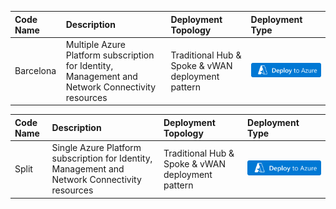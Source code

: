 
| Code Name | Description | Deployment Topology | Deployment Type |
|:----------|:------------|:--------------------|:----------------|
| Barcelona | Multiple Azure Platform subscription for Identity, Management and Network Connectivity resources | Traditional Hub & Spoke & vWAN deployment pattern |[![Deploy To Azure](https://raw.githubusercontent.com/Azure/azure-quickstart-templates/master/1-CONTRIBUTION-GUIDE/images/deploytoazure.svg?sanitize=true)](https://portal.azure.com/#blade/Microsoft_Azure_CreateUIDef/CustomDeploymentBlade/uri/https%3A%2F%2Fraw.githubusercontent.com%2FInsight-Services-APAC%2Fazure-landing-zones%2Fmaster%2Freference%2Fbarcelona%2Fmain.json/createUIDefinitionUri/https%3A%2F%2Fraw.githubusercontent.com%2FInsight-Services-APAC%2Fazure-landing-zones%2Fmaster%2Freference%2Fbarcelona%2Fportal.json) |


| Code Name | Description | Deployment Topology | Deployment Type |
|:----------|:------------|:--------------------|:----------------|
| Split | Single Azure Platform subscription for Identity, Management and Network Connectivity resources | Traditional Hub & Spoke & vWAN deployment pattern |[![Deploy To Azure](https://raw.githubusercontent.com/Azure/azure-quickstart-templates/master/1-CONTRIBUTION-GUIDE/images/deploytoazure.svg?sanitize=true)](https://portal.azure.com/#blade/Microsoft_Azure_CreateUIDef/CustomDeploymentBlade/uri/https%3A%2F%2Fraw.githubusercontent.com%2FInsight-Services-APAC%2Fazure-landing-zones%2Ffb-sept2021%2Freference%2Fbarcelona%2Fmain.json/createUIDefinitionUri/https%3A%2F%2Fraw.githubusercontent.com%2FInsight-Services-APAC%2Fazure-landing-zones%2Ffb-sept2021%2Freference%2Fbarcelona%2Fportal.json) |
